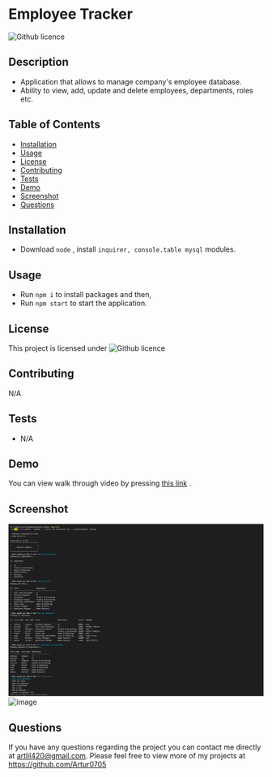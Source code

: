 # Employee Tracker
  ![Github licence](http://img.shields.io/badge/license-MIT-blue.svg)


  ## Description
  - Application that allows to manage company's employee database.
  - Ability to view, add, update and delete employees, departments, roles etc.

  ## Table of Contents
  * [Installation](#installation)
  * [Usage](#usage)
  * [License](#license)
  * [Contributing](#contributing)
  * [Tests](#tests)
  * [Demo](#demo)
  * [Screenshot](#screenshot)
  * [Questions](#questions)

  ## Installation

  - Download `node` , install  `inquirer, console.table mysql` modules.


  ## Usage
  - Run `npm i` to install packages and then,
  - Run `npm start` to start the application.

  ## License
  This project is licensed under ![Github licence](http://img.shields.io/badge/license-MIT-blue.svg)

  ## Contributing
  N/A

  ## Tests
  - N/A

  ## Demo

  You can view walk through video by pressing [this link](https://drive.google.com/file/d/1JL_C_5yx5FeBEHAYASdoJDbNdqKxRsCT/view) .

  ## Screenshot 

  ![image](./media/screenshot.png)
  ![image](./media/emp-tracker.gif)

  ## Questions
  If you have any questions regarding the project you can contact me directly at artlil420@gmail.com.
  Please feel free to view more of my projects at https://github.com/Artur0705